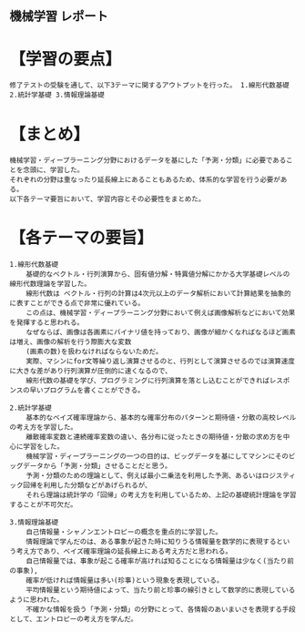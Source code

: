 ## 機械学習 レポート

# 【学習の要点】
    修了テストの受験を通して、以下3テーマに関するアウトプットを行った。 1.線形代数基礎 2.統計学基礎 3.情報理論基礎

# 【まとめ】
    機械学習・ディープラーニング分野におけるデータを基にした「予測・分類」に必要であることを念頭に、学習した。
    それぞれの分野は重なったり延長線上にあることもあるため、体系的な学習を行う必要がある。
    以下各テーマ要旨において、学習内容とその必要性をまとめた。

# 【各テーマの要旨】
    1.線形代数基礎
        基礎的なベクトル・行列演算から、固有値分解・特異値分解にかかる大学基礎レベルの線形代数理論を学習した。
        線形代数は ベクトル・行列の計算は4次元以上のデータ解析において計算結果を抽象的に表すことができる点で非常に優れている。
        この点は、機械学習・ディープラーニング分野において例えば画像解析などにおいて効果を発揮すると思われる。
        なぜならば、画像は各画素にバイナリ値を持っており、画像が細かくなればなるほど画素は増え、画像の解析を行う際膨大な変数
        (画素の数)を扱わなければならないためだ。
        実際、マシンにfor文等繰り返し演算させるのと、行列として演算させるのでは演算速度に大きな差があり行列演算が圧倒的に速くなるので、
        線形代数の基礎を学び、プログラミングに行列演算を落とし込むことができればレスポンスの早いプログラムを書くことができる。

    2.統計学基礎
        基本的なベイズ確率理論から、基本的な確率分布のパターンと期待値・分散の高校レベルの考え方を学習した。
        離散確率変数と連続確率変数の違い、各分布に従ったときの期待値・分散の求め方を中心に学習をした。
        機械学習・ディープラーニングの一つの目的は、ビッグデータを基にしてマシンにそのビッグデータから「予測・分類」させることだと思う。
        予測・分類のための理論として、例えば最小二乗法を利用した予測、あるいはロジスティック回帰を利用した分類などがあげられるが、
        それら理論は統計学の「回帰」の考え方を利用しているため、上記の基礎統計理論を学習することが不可欠だ。

    3.情報理論基礎
        自己情報量・シャノンエントロピーの概念を重点的に学習した。
        情報理論で学んだのは、ある事象が起きた時に知りうる情報量を数学的に表現するという考え方であり、ベイズ確率理論の延長線上にある考え方だと思われる。
        自己情報量では、事象が起こる確率が高ければ知ることになる情報量は少なく(当たり前の事象),
        確率が低ければ情報量は多い(珍事)という現象を表現している。
        平均情報量という期待値によって、当たり前と珍事の線引きとして数学的に表現しているように思われた。
        不確かな情報を扱う「予測・分類」の分野にとって、各情報のあいまいさを表現する手段として、エントロピーの考え方を学んだ。
